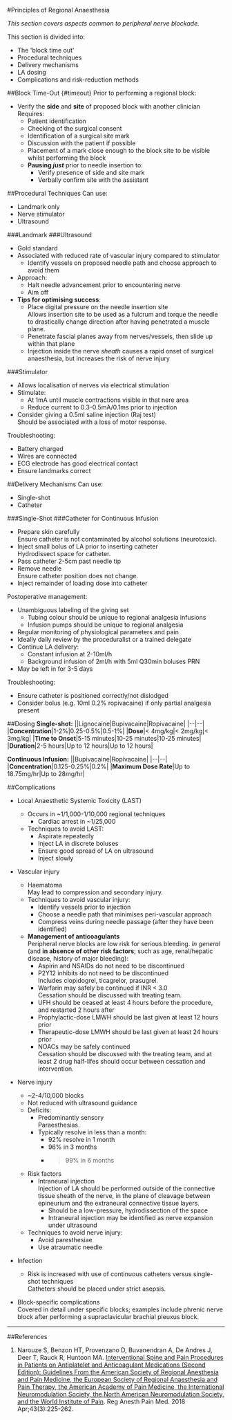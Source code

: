 #Principles of Regional Anaesthesia

*This section covers aspects common to peripheral nerve blockade.*

This section is divided into:
* The 'block time out'
* Procedural techniques
* Delivery mechanisms
* LA dosing
* Complications and risk-reduction methods

##Block Time-Out {#timeout}
Prior to performing a regional block:
* Verify the **side** and **site** of proposed block with another clinician  
Requires:
	* Patient identification
	* Checking of the surgical consent
	* Identification of a surgical site mark
	* Discussion with the patient if possible
	* Placement of a mark close enough to the block site to be visible whilst performing the block
	* **Pausing *just*** prior to needle insertion to:
		* Verify presence of side and site mark
		* Verbally confirm site with the assistant

##Procedural Techniques
Can use:
* Landmark only
* Nerve stimulator
* Ultrasound


###Landmark
###Ultrasound
* Gold standard
* Associated with reduced rate of vascular injury compared to stimulator
	* Identify vessels on proposed needle path and choose approach to avoid them
* Approach:
	* Halt needle advancement prior to encountering nerve
	* Aim off
* **Tips for optimising success**:
	* Place digital pressure on the needle insertion site  
	Allows insertion site to be used as a fulcrum and torque the needle to drastically change direction after having penetrated a muscle plane.
	* Penetrate fascial planes away from nerves/vessels, then slide up within that plane
	* Injection inside the nerve *sheath* causes a rapid onset of surgical anaesthesia, but increases the risk of nerve injury

###Stimulator
* Allows localisation of nerves via electrical stimulation
* Stimulate:
	* At 1mA until muscle contractions visible in that nere area
	* Reduce current to 0.3-0.5mA/0.1ms prior to injection
* Consider giving a 0.5ml saline injection (Raj test)  
Should be associated with a loss of motor response.

Troubleshooting:
* Battery charged
* Wires are connected
* ECG electrode has good electrical contact
* Ensure landmarks correct


##Delivery Mechanisms
Can use:
* Single-shot
* Catheter

###Single-Shot
###Catheter for Continuous Infusion
* Prepare skin carefully  
Ensure catheter is not contaminated by alcohol solutions (neurotoxic).
* Inject small bolus of LA prior to inserting catheter  
Hydrodissect space for catheter.
* Pass catheter 2-5cm past needle tip
* Remove needle  
Ensure catheter position does not change.
* Inject remainder of loading dose into catheter

Postoperative management:
* Unambiguous labeling of the giving set
	* Tubing colour should be unique to regional analgesia infusions
	* Infusion pumps should be unique to regional analgesia
* Regular monitoring of physiological parameters and pain
* Ideally daily review by the proceduralist or a trained delegate
* Continue LA delivery:
	* Constant infusion at 2-10ml/h
	* Background infusion of 2ml/h with 5ml Q30min boluses PRN
* May be left in for 3-5 days


Troubleshooting:
* Ensure catheter is positioned correctly/not dislodged
* Consider bolus (e.g. 10ml 0.2% ropivacaine) if only partial analgesia present


##Dosing
**Single-shot:**
||Lignocaine|Bupivacaine|Ropivacaine|
|--|--|
|**Concentration**|1-2%|0.25-0.5%|0.5-1%|
|**Dose**|< 4mg/kg|< 2mg/kg|< 3mg/kg|
|**Time to Onset**|5-15 minutes|10-25 minutes|10-25 minutes|
|**Duration**|2-5 hours|Up to 12 hours|Up to 12 hours|


**Continuous Infusion:**
||Bupivacaine|Ropivacaine|
|--|--|
|**Concentration**|0.125-0.25%|0.2%|
|**Maximum Dose Rate**|Up to 18.75mg/hr|Up to 28mg/hr|

##Complications
* Local Anaesthetic Systemic Toxicity (LAST)
	* Occurs in ~1/1,000-1/10,000 regional techniques
		* Cardiac arrest in ~1/25,000
	* Techniques to avoid LAST:
		* Aspirate repeatedly
		* Inject LA in discrete boluses
		* Ensure good spread of LA on ultrasound
		* Inject slowly

* Vascular injury
	* Haematoma  
	May lead to compression and secondary injury.
	* Techniques to avoid vascular injury:
		* Identify vessels prior to injection
		* Choose a needle path that minimises peri-vascular approach
		* Compress veins during needle passage (after they have been identified)
	* **Management of anticoagulants**  
	Peripheral nerve blocks are low risk for serious bleeding. *In general* (and **in absence of other risk factors**; such as age, renal/hepatic disease, history of major bleeding):
		* Aspirin and NSAIDs do not need to be discontinued  
		* P2Y12 inhibits do not need to be discontinued  
		Includes clopidogrel, ticagrelor, prasugrel.
		* Warfarin may safely be continued if INR < 3.0  
		Cessation should be discussed with treating team.
		* UFH should be ceased at least 4 hours before the procedure, and restarted 2 hours after
		* Prophylactic-dose LMWH should be last given at least 12 hours prior
		* Therapeutic-dose LMWH should be last given at least 24 hours prior
		* NOACs may be safely continued  
		Cessation should be discussed with the treating team, and at least 2 drug half-lifes should occur between cessation and intervention.


* Nerve injury
	* ~2-4/10,000 blocks
	* Not reduced with ultrasound guidance
	* Deficits:
		* Predominantly sensory  
		Paraesthesias.
		* Typically resolve in less than a month:
			* 92% resolve in 1 month
			* 96% in 3 months
			* > 99% in 6 months
	* Risk factors
		* Intraneural injection  
		Injection of LA should be performed outside of the connective tissue sheath of the nerve, in the plane of cleavage between epineurium and the extraneural connective tissue layers.
			* Should be a low-pressure, hydrodissection of the space
			* Intraneural injection may be identified as nerve expansion under ultrasound
	* Techniques to avoid nerve injury:
		* Avoid paresthesiae
		* Use atraumatic needle


* Infection
	* Risk is increased with use of continuous catheters versus single-shot techniques  
	Catheters should be placed under strict asepsis.


* Block-specific complications  
Covered in detail under specific blocks; examples include phrenic nerve block after performing a supraclavicular brachial pleuxus block.


---

##References
1. Narouze S, Benzon HT, Provenzano D, Buvanendran A, De Andres J, Deer T, Rauck R, Huntoon MA. [Interventional Spine and Pain Procedures in Patients on Antiplatelet and Anticoagulant Medications (Second Edition): Guidelines From the American Society of Regional Anesthesia and Pain Medicine, the European Society of Regional Anaesthesia and Pain Therapy, the American Academy of Pain Medicine, the International Neuromodulation Society, the North American Neuromodulation Society, and the World Institute of Pain](https://journals.lww.com/rapm/fulltext/2018/04000/Interventional_Spine_and_Pain_Procedures_in.2.aspx). Reg Anesth Pain Med. 2018 Apr;43(3):225-262.